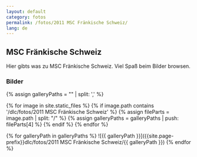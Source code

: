 ```yaml
---
layout: default
category: fotos
permalink: /fotos/2011 MSC Fränkische Schweiz/
lang: de
---
```


## MSC Fränkische Schweiz

Hier gibts was zu MSC Fränkische Schweiz. Viel Spaß beim Bilder browsen.

### Bilder
{% assign galleryPaths = "" | split: ',' %}

{% for image in site.static_files %}
{% if image.path contains '/dlc/fotos/2011 MSC Fränkische Schweiz' %}
        {% assign fileParts = image.path | split: "/" %}
        {% assign galleryPaths = galleryPaths | push: fileParts[4] %}
{% endif %}
{% endfor %}

{% for galleryPath in galleryPaths %}
![{{ galleryPath }}]({{site.page-prefix}}dlc/fotos/2011 MSC Fränkische Schweiz/{{ galleryPath }})
{% endfor %}
